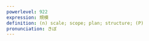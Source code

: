 ```yaml
---
powerlevel: 922
expression: 規模
definition: (n) scale; scope; plan; structure; (P)
pronunciation: きぼ
---
```

